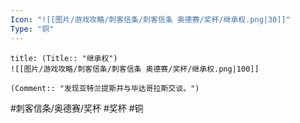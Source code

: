 ```yaml
---
Icon: "![[图片/游戏攻略/刺客信条/刺客信条 奥德赛/奖杯/继承权.png|30]]"
Type: "铜"
---
```

```ad-common-bronze-trophy
title: (Title:: "继承权")
![[图片/游戏攻略/刺客信条/刺客信条 奥德赛/奖杯/继承权.png|100]]

(Comment:: "发现亚特兰提斯并与毕达哥拉斯交谈。")
```

#刺客信条/奥德赛/奖杯 #奖杯 #铜
